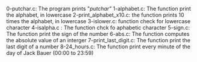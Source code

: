 0-putchar.c: The program prints "_putchar"_
1-alphabet.c: The function print the alphabet, in lowercase
2-print_alphabet_x10.c: the function prints 10 times the alphabet, in lowercase 
3-islower.c: function check for lowercase character
4-isalpha.c : The function chck fo aphabetic character
5-sign.c: The function print the sign of the number
6-abs.c: The function computes the absolute value of an interger
7-print_last_digit.c: The function print the last digit of a number
8-24_hours.c: The function print every minute of the day of Jack Bauer (00:00 to 23:59)
